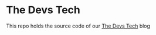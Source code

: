 # The Devs Tech
This repo holds the source code of our [The Devs Tech](https://www.devstech.dev/) blog
